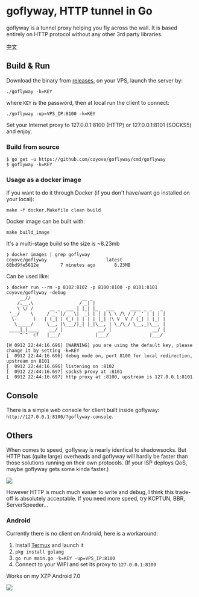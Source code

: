 # goflyway, HTTP tunnel in Go

goflyway is a tunnel proxy helping you fly across the wall. It is based entirely on HTTP protocol without any other 3rd party libraries.

[中文](https://github.com/coyove/goflyway/wiki/%E4%BD%BF%E7%94%A8%E6%B3%A8%E6%84%8F)

## Build & Run
Download the binary from [releases](https://github.com/coyove/goflyway/releases), on your VPS, launch the server by:
```
./goflyway -k=KEY
```
where `KEY` is the password, then at local run the client to connect:
```
./goflyway -up=VPS_IP:8100 -k=KEY
```
Set your Internet proxy to 127.0.0.1:8100 (HTTP) or 127.0.0.1:8101 (SOCKS5) and enjoy.

### Build from source
```shell
$ go get -u https://github.com/coyove/goflyway/cmd/goflyway
$ goflyway -k=KEY
```

### Usage as a docker image

If you want to do it through Docker (if you don't have/want go installed on your local):
```shell
make -f docker.Makefile clean build
```

Docker image can be built with:
```shell
make build_image
```

It's a multi-stage build so the size is ~8.23mb
```
❯ docker images | grep goflyway
coyove/goflyway                      latest                       68bd9fe5612e        7 minutes ago       8.23MB
```

Can be used like:

```
❯ docker run --rm -p 8102:8102 -p 8100:8100 -p 8101:8101 coyove/goflyway -debug
     __//                   __ _
    /.__.\                 / _| |
    \ \/ /      __ _  ___ | |_| |_   ___      ____ _ _   _
 '__/    \     / _' |/ _ \|  _| | | | \ \ /\ / / _' | | | |
  \-      )   | (_| | (_) | | | | |_| |\ V  V / (_| | |_| |
   \_____/     \__, |\___/|_| |_|\__, | \_/\_/ \__,_|\__, |
 ____|_|____    __/ |             __/ |               __/ |
     " "  cf   |___/             |___/               |___/

[W 0912 22:44:16.696] [WARNING] you are using the default key, please change it by setting -k=KEY
[  0912 22:44:16.696] debug mode on, port 8100 for local redirection, upstream on 8101
[  0912 22:44:16.696] listening on :8102
[  0912 22:44:16.697] socks5 proxy at :8101
[  0912 22:44:16.697] http proxy at :8100, upstream is 127.0.0.1:8101
```

## Console
There is a simple web console for client built inside goflyway: `http://127.0.0.1:8100/?goflyway-console`.

## Others
When comes to speed, goflyway is nearly identical to shadowsocks. But HTTP has (quite large) overheads and goflyway will hardly be faster than those solutions running on their own protocols. (If your ISP deploys QoS, maybe goflyway gets some kinda faster.)

![](https://github.com/coyove/goflyway/blob/master/.misc/speed.png?raw=true)

However HTTP is much much easier to write and debug, I think this trade-off is absolutely acceptable. If you need more speed, try KCPTUN, BBR, ServerSpeeder...

### Android

Currently there is no client on Android, here is a workaround:

1. Install [Termux](https://f-droid.org/packages/com.termux/) and launch it
2. `pkg install golang`
3. `go run main.go -k=KEY -up=VPS_IP:8100`
4. Connect to your WIFI and set its proxy to `127.0.0.1:8100`

Works on my XZP Android 7.0

![](https://github.com/coyove/goflyway/blob/master/.misc/android.jpg?raw=true)
